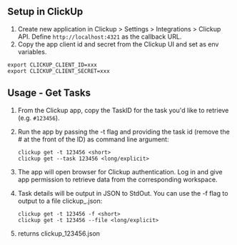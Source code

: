 ## Setup in ClickUp

1. Create new application in Clickup > Settings > Integrations > Clickup API. Define `http://localhost:4321` as the callback URL.
1. Copy the app client id and secret from the Clickup UI and set as env variables. 

```
export CLICKUP_CLIENT_ID=xxx
export CLICKUP_CLIENT_SECRET=xxx
```

## Usage - Get Tasks

1. From the Clickup app, copy the TaskID for the task you'd like to retrieve (e.g. `#123456`).
1. Run the app by passing the -t flag and providing the task id (remove the # at the front of the ID) as command line argument:

    ```
    clickup get -t 123456 <short>
    clickup get --task 123456 <long/explicit>
    ```
    
1. The app will open browser for Clickup authentication. Log in and give app permission to retrieve data from the corresponding workspace.
1. Task details will be output in JSON to StdOut. You can use the -f flag to output to a file clickup_<taskid>.json:
    ```
    clickup get -t 123456 -f <short>
    clickup get -t 123456 --file <long/explicit>
    ```
1. returns clickup_123456.json  
